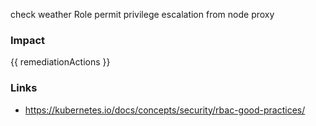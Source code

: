 
check weather Role permit privilege escalation from node proxy

### Impact
<!-- Add Impact here -->

<!-- DO NOT CHANGE -->
{{ remediationActions }}

### Links
- https://kubernetes.io/docs/concepts/security/rbac-good-practices/


